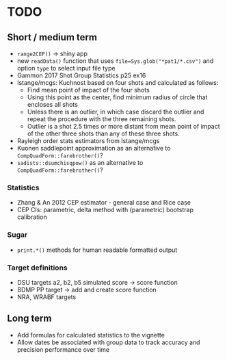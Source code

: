 # TODO

## Short / medium term

 * `range2CEP()` -> shiny app
 * new `readData()` function that uses `file=Sys.glob("*pat1/*.csv")` and option
   `type` to select input file type
 * Gammon 2017 Shot Group Statistics p25 ex16
 * lstange/mcgs: Kuchnost based on four shots and calculated as follows:
    - Find mean point of impact of the four shots
    - Using this point as the center, find minimum radius of circle that encloses all shots
    - Unless there is an outlier, in which case discard the outlier and repeat the procedure with the three remaining shots.
    - Outlier is a shot 2.5 times or more distant from mean point of impact of the other three shots than any of these three shots.
 * Rayleigh order stats estimators from lstange/mcgs
 * Kuonen saddlepoint approximation as an alternative to `CompQuadForm::farebrother()`?
 * `sadists::dsumchisqpow()` as an alternative to `CompQuadForm::farebrother()`?

### Statistics

 * Zhang & An 2012 CEP estimator - general case and Rice case
 * CEP CIs: parametric, delta method with (parametric) bootstrap calibration

### Sugar

 * `print.*()` methods for human readable formatted output

### Target definitions

 * DSU targets a2, b2, b5 simulated score -> score function
 * BDMP PP target -> add and create score function
 * NRA, WRABF targets

## Long term

 * Add formulas for calculated statistics to the vignette
 * Allow dates be associated with group data to track accuracy and precision performance over time
